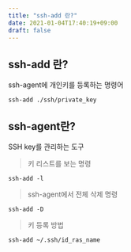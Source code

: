 ```yaml
---
title: "ssh-add 란?"
date: 2021-01-04T17:40:19+09:00
draft: false
---
```


## ssh-add 란?

ssh-agent에 개인키를 등록하는 명령어

```
ssh-add ./ssh/private_key
```

## ssh-agent란?

SSH key를 관리하는 도구

> 키 리스트를 보는 명령

```
ssh-add -l
```

> ssh-agent에서 전체 삭제 명령

```
ssh-add -D
```

> 키 등록 방법

```
ssh-add ~/.ssh/id_ras_name
```
